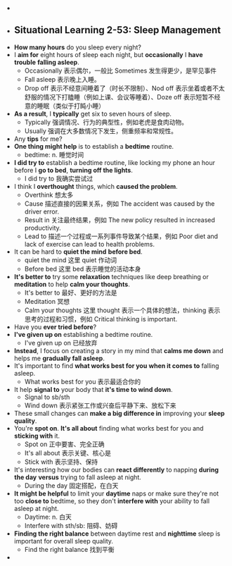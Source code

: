 -
- ## Situational Learning 2-53: Sleep Management
- **How many hours** do you sleep every night?
- I **aim for** eight hours of sleep each night, but **occasionally** I **have trouble** **falling asleep**.
	- Occasionally 表示偶尔，一般比 Sometimes 发生得更少，是罕见事件
	- Fall asleep 表示晚上入睡。
	- Drop off 表示不经意间睡着了（时长不限制）、Nod off 表示坐着或者不太舒服的情况下打瞌睡（例如上课、会议等睡着）、Doze off 表示短暂不经意的睡眠（类似于打盹小睡）
- **As a result**, I **typically** get six to seven hours of sleep.
	- Typically 强调情况、行为的典型性，例如老虎是食肉动物。
	- Usually 强调在大多数情况下发生，侧重频率和常规性。
- Any **tips** for me?
- **One thing might help** is to establish a **bedtime** routine.
	- bedtime: n. 睡觉时间
- **I did try to** establish a bedtime routine, like locking my phone an hour before I **go to bed**, **turning off the lights**.
	- I did try to 我确实尝试过
- I think I **overthought** things, which **caused the problem**.
	- Overthink 想太多
	- Cause 描述直接的因果关系，例如 The accident was caused by the driver error.
	- Result in 关注最终结果，例如 The new policy resulted in increased productivity.
	- Lead to 描述一个过程或一系列事件导致某个结果，例如 Poor diet and lack of exercise can lead to health problems.
- It can be hard to **quiet the mind** **before bed**.
	- quiet the mind 这里 quiet 作动词
	- Before bed 这里 bed 表示睡觉的活动本身
- **It's better to** try some **relaxation** techniques like deep breathing or **meditation** to help **calm your thoughts**.
	- It's better to 最好、更好的方法是
	- Meditation 冥想
	- Calm your thoughts 这里 thought 表示一个具体的想法，thinking 表示思考的过程和习惯，例如 Critical thinking is important.
- Have you **ever tried before**?
- **I've given up on** establishing a bedtime routine.
	- I've given up on 已经放弃
- **Instead**, I focus on creating a story in my mind that **calms me down** and helps me **gradually fall asleep**.
- It's important to find **what works best for you** **when it comes to** falling asleep.
	- What works best for you 表示最适合你的
- It help **signal to** your body that **it's time to wind down**.
	- Signal to sb/sth
	- Wind down 表示紧张工作或兴奋后平静下来、放松下来
- These small changes can **make a big difference in** improving your **sleep quality**.
- You're **spot on**. **It's all about** finding what works best for you and **sticking with** it.
	- Spot on 正中要害、完全正确
	- It's all about 表示关键、核心是
	- Stick with 表示坚持、保持
- It's interesting how our bodies can **react differently** to napping **during the day** **versus** trying to fall asleep at night.
	- During the day 固定搭配，在白天
- **It might be helpful** to limit your **daytime** naps or make sure they're not too **close to** bedtime, so they don't **interfere with** your ability to fall asleep at night.
	- Daytime: n. 白天
	- Interfere with sth/sb: 阻碍、妨碍
- **Finding the right balance** between daytime rest and **nighttime** sleep is important for overall sleep quality.
	- Find the right balance 找到平衡
-